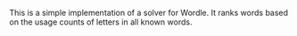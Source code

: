 This is a simple implementation of a solver for Wordle.  It ranks words based on the usage counts of letters in all known words.

